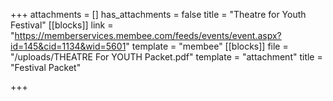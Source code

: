 +++
attachments = []
has_attachments = false
title = "Theatre for Youth Festival"
[[blocks]]
link = "https://memberservices.membee.com/feeds/events/event.aspx?id=145&cid=1134&wid=5601"
template = "membee"
[[blocks]]
file = "/uploads/THEATRE For YOUTH Packet.pdf"
template = "attachment"
title = "Festival Packet"

+++
